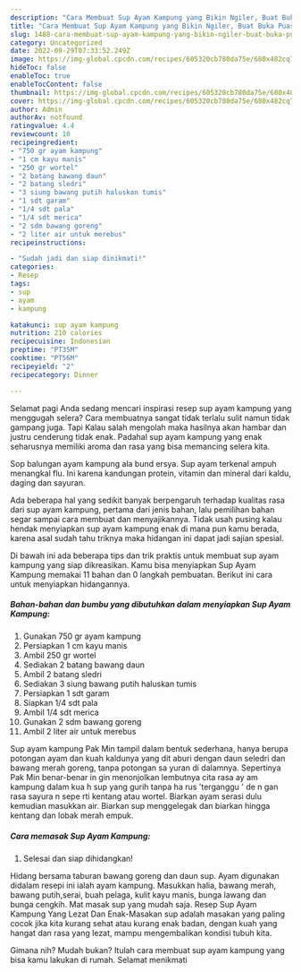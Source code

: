 ```yaml
---
description: "Cara Membuat Sup Ayam Kampung yang Bikin Ngiler, Buat Buka Puasa Bisa Manjain Lidah"
title: "Cara Membuat Sup Ayam Kampung yang Bikin Ngiler, Buat Buka Puasa Bisa Manjain Lidah"
slug: 1488-cara-membuat-sup-ayam-kampung-yang-bikin-ngiler-buat-buka-puasa-bisa-manjain-lidah
category: Uncategorized
date: 2022-09-29T07:33:52.249Z
image: https://img-global.cpcdn.com/recipes/605320cb780da75e/680x482cq70/sup-ayam-kampung-foto-resep-utama.jpg
hideToc: false
enableToc: true
enableTocContent: false
thumbnail: https://img-global.cpcdn.com/recipes/605320cb780da75e/680x482cq70/sup-ayam-kampung-foto-resep-utama.jpg
cover: https://img-global.cpcdn.com/recipes/605320cb780da75e/680x482cq70/sup-ayam-kampung-foto-resep-utama.jpg
author: Admin
authorAv: notfound
ratingvalue: 4.4
reviewcount: 10
recipeingredient:
- "750 gr ayam kampung"
- "1 cm kayu manis"
- "250 gr wortel"
- "2 batang bawang daun"
- "2 batang sledri"
- "3 siung bawang putih haluskan tumis"
- "1 sdt garam"
- "1/4 sdt pala"
- "1/4 sdt merica"
- "2 sdm bawang goreng"
- "2 liter air untuk merebus"
recipeinstructions:

- "Sudah jadi dan siap dinikmati!"
categories:
- Resep
tags:
- sup
- ayam
- kampung

katakunci: sup ayam kampung 
nutrition: 210 calories
recipecuisine: Indonesian
preptime: "PT35M"
cooktime: "PT56M"
recipeyield: "2"
recipecategory: Dinner

---
```



Selamat pagi Anda sedang mencari inspirasi resep sup ayam kampung yang menggugah selera? Cara membuatnya sangat tidak terlalu sulit namun tidak gampang juga. Tapi Kalau salah mengolah maka hasilnya akan hambar dan justru cenderung tidak enak. Padahal sup ayam kampung yang enak seharusnya memiliki aroma dan rasa yang bisa memancing selera kita.


Sop balungan ayam kampung ala bund ersya. Sup ayam terkenal ampuh menangkal flu. Ini karena kandungan protein, vitamin dan mineral dari kaldu, daging dan sayuran.

Ada beberapa hal yang sedikit banyak berpengaruh terhadap kualitas rasa dari sup ayam kampung, pertama dari jenis bahan, lalu pemilihan bahan segar sampai cara membuat dan menyajikannya. Tidak usah pusing kalau hendak menyiapkan sup ayam kampung enak di mana pun kamu berada, karena asal sudah tahu triknya maka hidangan ini dapat jadi sajian spesial.


Di bawah ini ada beberapa tips dan trik praktis untuk membuat sup ayam kampung yang siap dikreasikan. Kamu bisa menyiapkan Sup Ayam Kampung memakai 11 bahan dan 0 langkah pembuatan. Berikut ini cara untuk menyiapkan hidangannya.

<!--inarticleads1-->

##### Bahan-bahan dan bumbu yang dibutuhkan dalam menyiapkan Sup Ayam Kampung:

1. Gunakan 750 gr ayam kampung
1. Persiapkan 1 cm kayu manis
1. Ambil 250 gr wortel
1. Sediakan 2 batang bawang daun
1. Ambil 2 batang sledri
1. Sediakan 3 siung bawang putih haluskan tumis
1. Persiapkan 1 sdt garam
1. Siapkan 1/4 sdt pala
1. Ambil 1/4 sdt merica
1. Gunakan 2 sdm bawang goreng
1. Ambil 2 liter air untuk merebus


Sup ayam kampung Pak Min tampil dalam bentuk sederhana, hanya berupa potongan ayam dan kuah kaldunya yang dit aburi dengan daun seledri dan bawang merah goreng, tanpa potongan sa yuran di dalamnya. Sepertinya Pak Min benar-benar in gin menonjolkan lembutnya cita rasa ay am kampung dalam kua h sup yang gurih tanpa ha rus &#39;terganggu &#39; de n gan rasa sayura n sepe rti kentang atau wortel. Biarkan ayam serasi dulu kemudian masukkan air. Biarkan sup menggelegak dan biarkan hingga kentang dan lobak merah empuk. 

<!--inarticleads2-->

##### Cara memasak Sup Ayam Kampung:


1. Selesai dan siap dihidangkan!

Hidang bersama taburan bawang goreng dan daun sup. Ayam digunakan didalam resepi ini ialah ayam kampung. Masukkan halia, bawang merah, bawang putih,serai, buah pelaga, kulit kayu manis, bunga lawang dan bunga cengkih. Mat masak sup yang mudah saja. Resep Sup Ayam Kampung Yang Lezat Dan Enak-Masakan sup adalah masakan yang paling cocok jika kita kurang sehat atau kurang enak badan, dengan kuah yang hangat dan rasa yang lezat, mampu mengembalikan kondisi tubuh kita. 

Gimana nih? Mudah bukan? Itulah cara membuat sup ayam kampung yang bisa kamu lakukan di rumah. Selamat menikmati
